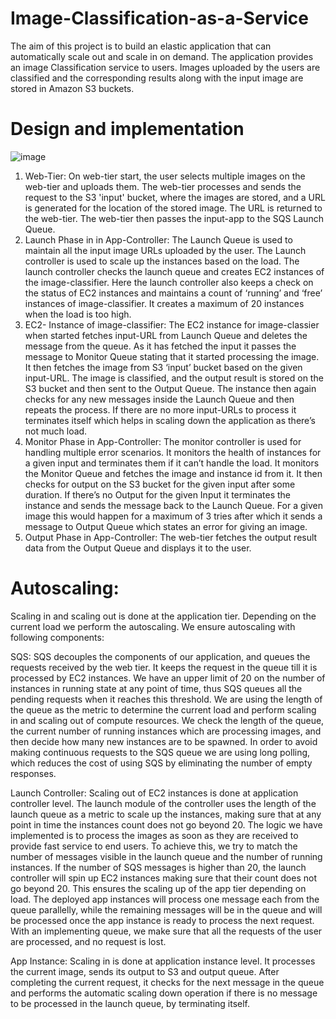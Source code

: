 # Image-Classification-as-a-Service


The aim of this project is to build an elastic application that can automatically scale out and scale in on demand. The application provides an image Classification service to users. Images uploaded by the users are classified and the corresponding results along with the input image are stored in Amazon S3 buckets.


# Design and implementation

![image](https://user-images.githubusercontent.com/41475312/131551090-c24ca35b-3640-43ae-9510-2fd950d3eb30.png)

1. Web-Tier: On web-tier start, the user selects multiple images on the web-tier and uploads them. The web-tier processes and sends the request to the S3 'input' bucket, where the images are stored, and a URL is generated for the location of the stored image. The URL is returned to the web-tier. The web-tier then passes the input-app to the SQS Launch Queue.
2. Launch Phase in in App-Controller: The Launch Queue is used to maintain all the input image URLs uploaded by the user. The Launch controller is used to scale up the instances based on the load. The launch controller checks the launch queue and creates EC2 instances of the image-classifier. Here the launch controller also keeps a check on the status of EC2 instances and maintains a count of ‘running’ and ‘free’ instances of image-classifier. It creates a maximum of 20 instances when the load is too high.
3. EC2- Instance of image-classifier: The EC2 instance for image-classier when started fetches input-URL from Launch Queue and deletes the message from the queue. As it has fetched the input it passes the message to Monitor Queue stating that it started processing the image. It then fetches the image from S3 ‘input’ bucket based on the given input-URL. The image is classified, and the output result is stored on the S3 bucket and then sent to the Output Queue. The instance then again checks for any new messages inside the Launch Queue and then repeats the process. If there are no more input-URLs to process it terminates itself which helps in scaling down the application as there’s not much load.
4. Monitor Phase in App-Controller: The monitor controller is used for handling multiple error scenarios. It monitors the health of instances for a given input and terminates them if it can’t handle the load. It monitors the Monitor Queue and fetches the image and instance id from it. It then checks for output on the S3 bucket for the given input after some duration. If there’s no Output for the given Input it terminates the instance and sends the message back to the Launch Queue. For a given image this would happen for a maximum of 3 tries after which it sends a message to Output Queue which states an error for giving an image.
5. Output Phase in App-Controller: The web-tier fetches the output result data from the Output Queue and displays it to the user.


# Autoscaling:

Scaling in and scaling out is done at the application tier. Depending on the current load we perform the autoscaling. We ensure autoscaling with following components:


SQS: SQS decouples the components of our application, and queues the requests received by the web tier. It keeps the request in the queue till it is processed by EC2 instances. We have an upper limit of 20 on the number of instances in running state at any point of time, thus SQS queues all the pending requests when it reaches this threshold. We are using the length of the queue as the metric to determine the current load and perform scaling in and scaling out of compute resources. We check the length of the queue, the current number of running instances which are processing images, and then decide how many new instances are to be spawned. In order to avoid making continuous requests to the SQS queue we are using long polling, which reduces the cost of using SQS by eliminating the number of empty responses.

Launch Controller: Scaling out of EC2 instances is done at application controller level. The launch module of the controller uses the length of the launch queue as a metric to scale up the instances, making sure that at any point in time the instances count does not go beyond 20. The logic we have implemented is to process the images as soon as they are received to provide fast service to end users. To achieve this, we try to match the number of messages visible in the launch queue and the number of running instances. If the number of SQS messages is higher than 20, the launch controller will spin up EC2 instances making sure that their count does not go beyond 20. This ensures the scaling up of the app tier depending on load. The deployed app instances will process one message each from the queue parallelly, while the remaining messages will be in the queue and will be processed once the app instance is ready to process the next request. With an implementing queue, we make sure that all the requests of the user are processed, and no request is lost.

App Instance: Scaling in is done at application instance level. It processes the current image, sends its output to S3 and output queue. After completing the current request, it checks for the next message in the queue and performs the automatic scaling down operation if there is no message to be processed in the launch queue, by terminating itself.
